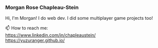 ### Morgan Rose Chapleau-Stein

Hi, I'm Morgan! I do web dev. I did some multiplayer game projects too!

📫 How to reach me:</br>
https://www.linkedin.com/in/chapleaustein/ </br>
https://yuzuranger.github.io/


<!--
**YuzuRanger/YuzuRanger** is a ✨ _special_ ✨ repository because its `README.md` (this file) appears on your GitHub profile.

Here are some ideas to get you started:

- 🔭 I’m currently working on ...
- 🌱 I’m currently learning ...
- 👯 I’m looking to collaborate on ...
- 🤔 I’m looking for help with ...
- 💬 Ask me about ...
- 📫 How to reach me: ...
- 😄 Pronouns: ...
- ⚡ Fun fact: ...
-->
